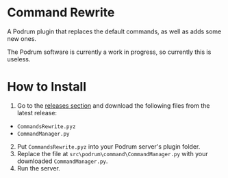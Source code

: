 # Command Rewrite
A Podrum plugin that replaces the default commands, as well as adds some new ones.

The Podrum software is currently a work in progress, so currently this is useless.

# How to Install
1. Go to the [releases section](https://github.com/plun1331/PodrumCommandRewrite/releases) and download the following files from the latest release:
  
  - `CommandsRewrite.pyz`
  - `CommandManager.py`
  
2. Put `CommandsRewrite.pyz` into your Podrum server's plugin folder.
3. Replace the file at `src\podrum\command\CommandManager.py` with your downloaded `CommandManager.py`.
4. Run the server.

